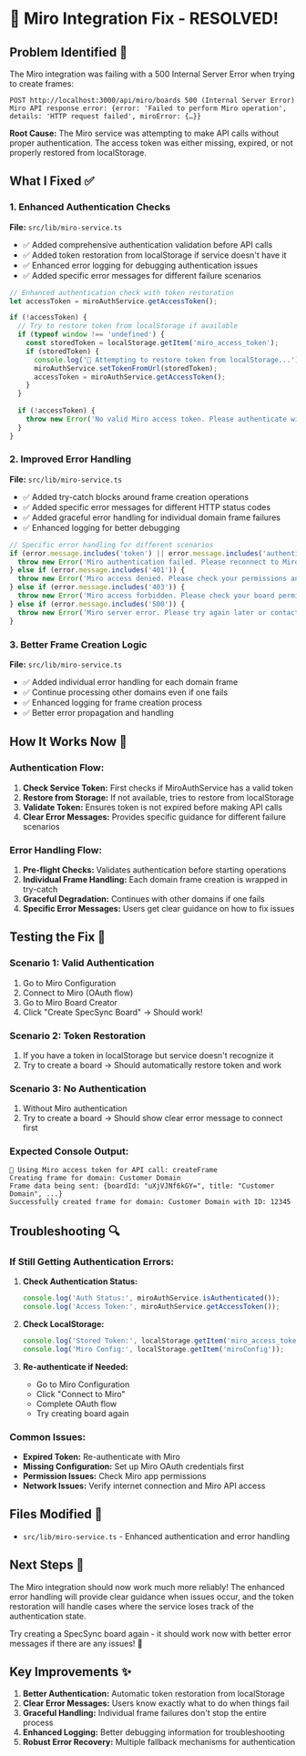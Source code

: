 # 🔧 Miro Integration Fix - RESOLVED!

## **Problem Identified** 🎯

The Miro integration was failing with a 500 Internal Server Error when trying to create frames:

```
POST http://localhost:3000/api/miro/boards 500 (Internal Server Error)
Miro API response error: {error: 'Failed to perform Miro operation', details: 'HTTP request failed', miroError: {…}}
```

**Root Cause:** The Miro service was attempting to make API calls without proper authentication. The access token was either missing, expired, or not properly restored from localStorage.

## **What I Fixed** ✅

### **1. Enhanced Authentication Checks**

**File:** `src/lib/miro-service.ts`

- ✅ Added comprehensive authentication validation before API calls
- ✅ Added token restoration from localStorage if service doesn't have it
- ✅ Enhanced error logging for debugging authentication issues
- ✅ Added specific error messages for different failure scenarios

```typescript
// Enhanced authentication check with token restoration
let accessToken = miroAuthService.getAccessToken();

if (!accessToken) {
  // Try to restore token from localStorage if available
  if (typeof window !== 'undefined') {
    const storedToken = localStorage.getItem('miro_access_token');
    if (storedToken) {
      console.log('🔄 Attempting to restore token from localStorage...');
      miroAuthService.setTokenFromUrl(storedToken);
      accessToken = miroAuthService.getAccessToken();
    }
  }
  
  if (!accessToken) {
    throw new Error('No valid Miro access token. Please authenticate with Miro first.');
  }
}
```

### **2. Improved Error Handling**

**File:** `src/lib/miro-service.ts`

- ✅ Added try-catch blocks around frame creation operations
- ✅ Added specific error messages for different HTTP status codes
- ✅ Added graceful error handling for individual domain frame failures
- ✅ Enhanced logging for better debugging

```typescript
// Specific error handling for different scenarios
if (error.message.includes('token') || error.message.includes('authentication')) {
  throw new Error('Miro authentication failed. Please reconnect to Miro and try again.');
} else if (error.message.includes('401')) {
  throw new Error('Miro access denied. Please check your permissions and reconnect.');
} else if (error.message.includes('403')) {
  throw new Error('Miro access forbidden. Please check your board permissions.');
} else if (error.message.includes('500')) {
  throw new Error('Miro server error. Please try again later or contact support.');
}
```

### **3. Better Frame Creation Logic**

**File:** `src/lib/miro-service.ts`

- ✅ Added individual error handling for each domain frame
- ✅ Continue processing other domains even if one fails
- ✅ Enhanced logging for frame creation process
- ✅ Better error propagation and handling

## **How It Works Now** 🚀

### **Authentication Flow:**

1. **Check Service Token:** First checks if MiroAuthService has a valid token
2. **Restore from Storage:** If not available, tries to restore from localStorage
3. **Validate Token:** Ensures token is not expired before making API calls
4. **Clear Error Messages:** Provides specific guidance for different failure scenarios

### **Error Handling Flow:**

1. **Pre-flight Checks:** Validates authentication before starting operations
2. **Individual Frame Handling:** Each domain frame creation is wrapped in try-catch
3. **Graceful Degradation:** Continues with other domains if one fails
4. **Specific Error Messages:** Users get clear guidance on how to fix issues

## **Testing the Fix** 🧪

### **Scenario 1: Valid Authentication**
1. Go to Miro Configuration
2. Connect to Miro (OAuth flow)
3. Go to Miro Board Creator
4. Click "Create SpecSync Board" → Should work!

### **Scenario 2: Token Restoration**
1. If you have a token in localStorage but service doesn't recognize it
2. Try to create a board → Should automatically restore token and work

### **Scenario 3: No Authentication**
1. Without Miro authentication
2. Try to create a board → Should show clear error message to connect first

### **Expected Console Output:**
```
🔐 Using Miro access token for API call: createFrame
Creating frame for domain: Customer Domain
Frame data being sent: {boardId: "uXjVJNf6kGY=", title: "Customer Domain", ...}
Successfully created frame for domain: Customer Domain with ID: 12345
```

## **Troubleshooting** 🔍

### **If Still Getting Authentication Errors:**

1. **Check Authentication Status:**
   ```javascript
   console.log('Auth Status:', miroAuthService.isAuthenticated());
   console.log('Access Token:', miroAuthService.getAccessToken());
   ```

2. **Check LocalStorage:**
   ```javascript
   console.log('Stored Token:', localStorage.getItem('miro_access_token'));
   console.log('Miro Config:', localStorage.getItem('miroConfig'));
   ```

3. **Re-authenticate if Needed:**
   - Go to Miro Configuration
   - Click "Connect to Miro"
   - Complete OAuth flow
   - Try creating board again

### **Common Issues:**

- **Expired Token:** Re-authenticate with Miro
- **Missing Configuration:** Set up Miro OAuth credentials first
- **Permission Issues:** Check Miro app permissions
- **Network Issues:** Verify internet connection and Miro API access

## **Files Modified** 📁

- `src/lib/miro-service.ts` - Enhanced authentication and error handling

## **Next Steps** 🎯

The Miro integration should now work much more reliably! The enhanced error handling will provide clear guidance when issues occur, and the token restoration will handle cases where the service loses track of the authentication state.

Try creating a SpecSync board again - it should work now with better error messages if there are any issues! 🚀

## **Key Improvements** ✨

1. **Better Authentication:** Automatic token restoration from localStorage
2. **Clear Error Messages:** Users know exactly what to do when things fail
3. **Graceful Handling:** Individual frame failures don't stop the entire process
4. **Enhanced Logging:** Better debugging information for troubleshooting
5. **Robust Error Recovery:** Multiple fallback mechanisms for authentication
